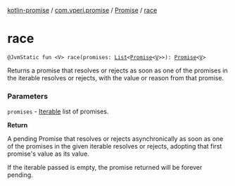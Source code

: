 [kotlin-promise](../../index.md) / [com.vperi.promise](../index.md) / [Promise](index.md) / [race](./race.md)

# race

`@JvmStatic fun <V> race(promises: `[`List`](https://kotlinlang.org/api/latest/jvm/stdlib/kotlin.collections/-list/index.html)`<`[`Promise`](index.md)`<`[`V`](race.md#V)`>>): `[`Promise`](index.md)`<`[`V`](race.md#V)`>`

Returns a promise that resolves or rejects as soon as
one of the promises in the iterable resolves or rejects,
with the value or reason from that promise.

### Parameters

`promises` - [Iterable](https://kotlinlang.org/api/latest/jvm/stdlib/kotlin.collections/-iterable/index.html) list of promises.

**Return**

A pending Promise that resolves or rejects
asynchronically as soon as one of the promises in the given
iterable resolves or rejects, adopting that first promise's
value as its value.



If the iterable passed is empty, the promise returned will be forever
pending.

